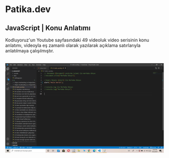 # Patika.dev

## JavaScript | Konu Anlatımı

Kodluyoruz'un Youtube sayfasındaki 49 videoluk video serisinin konu anlatımı, videoyla eş zamanlı olarak yazılarak açıklama satırlarıyla anlatılmaya çalışılmıştır.

<br>

<img src= "./img/readme.png">
